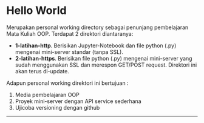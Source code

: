 # Hello World

Merupakan personal working directory sebagai penunjang pembelajaran Mata Kuliah OOP. Terdapat 2 direktori diantaranya:
* **1-latihan-http**. Berisikan Jupyter-Notebook dan file python (.py) mengenai mini-server standar (tanpa SSL).
* **2-latihan-https**. Berisikan file python (.py) mengenai mini-server yang sudah menggunakan SSL dan merespon GET/POST request. Direktori ini akan terus di-update.

Adapun personal working direktori ini bertujuan :
1. Media pembelajaran OOP
2. Proyek mini-server dengan API service sederhana
3. Ujicoba versioning dengan github

-------
